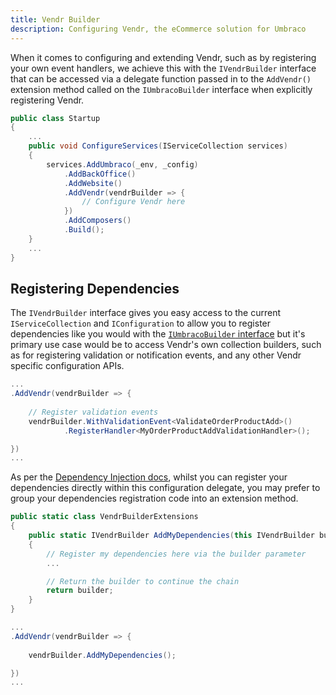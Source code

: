 ```yaml
---
title: Vendr Builder
description: Configuring Vendr, the eCommerce solution for Umbraco
---
```


When it comes to configuring and extending Vendr, such as by registering your own event handlers, we achieve this with the `IVendrBuilder` interface that can be accessed via a delegate function passed in to the `AddVendr()` extension method called on the `IUmbracoBuilder` interface when explicitly registering Vendr.

````csharp
public class Startup
{
    ...
    public void ConfigureServices(IServiceCollection services)
    {
        services.AddUmbraco(_env, _config)
            .AddBackOffice()
            .AddWebsite()
            .AddVendr(vendrBuilder => {
                // Configure Vendr here
            })
            .AddComposers()
            .Build();
    }
    ...
}

````

## Registering Dependencies

The `IVendrBuilder` interface gives you easy access to the current `IServiceCollection` and `IConfiguration` to allow you to register dependencies like you would with the [`IUmbracoBuilder` interface](../dependency-injection/#registering-dependencies) but it's primary use case would be to access Vendr's own collection builders, such as for registering validation or notification events, and any other Vendr specific configuration APIs.

````csharp
...
.AddVendr(vendrBuilder => {
    
    // Register validation events
    vendrBuilder.WithValidationEvent<ValidateOrderProductAdd>()
            .RegisterHandler<MyOrderProductAddValidationHandler>();

})
...
````

As per the [Dependency Injection docs](../dependency-injection/#registering-dependencies), whilst you can register your dependencies directly within this configuration delegate, you may prefer to group your dependencies registration code into an extension method.


````csharp
public static class VendrBuilderExtensions
{
    public static IVendrBuilder AddMyDependencies(this IVendrBuilder builder)
    {
        // Register my dependencies here via the builder parameter
        ...

        // Return the builder to continue the chain
        return builder;
    }
}
````

````csharp
...
.AddVendr(vendrBuilder => {
    
    vendrBuilder.AddMyDependencies();

})
...
````